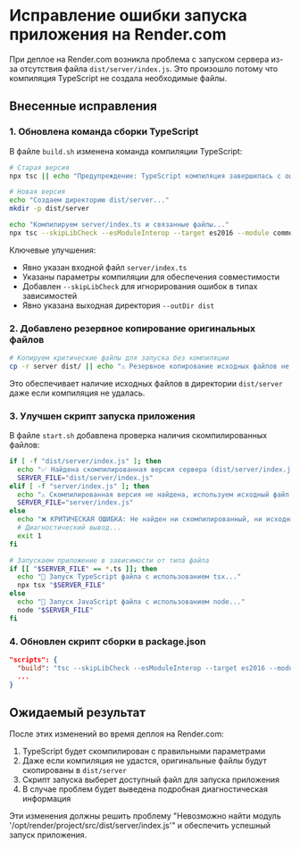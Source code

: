 # Исправление ошибки запуска приложения на Render.com

При деплое на Render.com возникла проблема с запуском сервера из-за отсутствия файла `dist/server/index.js`. Это произошло потому что компиляция TypeScript не создала необходимые файлы.

## Внесенные исправления

### 1. Обновлена команда сборки TypeScript

В файле `build.sh` изменена команда компиляции TypeScript:

```bash
# Старая версия
npx tsc || echo "Предупреждение: TypeScript компиляция завершилась с ошибками, но продолжаем сборку"

# Новая версия
echo "Создаем директорию dist/server..."
mkdir -p dist/server

echo "Компилируем server/index.ts и связанные файлы..."
npx tsc --skipLibCheck --esModuleInterop --target es2016 --module commonjs --outDir dist server/index.ts
```

Ключевые улучшения:
- Явно указан входной файл `server/index.ts`
- Указаны параметры компиляции для обеспечения совместимости
- Добавлен `--skipLibCheck` для игнорирования ошибок в типах зависимостей
- Явно указана выходная директория `--outDir dist`

### 2. Добавлено резервное копирование оригинальных файлов

```bash
# Копируем критические файлы для запуска без компиляции
cp -r server dist/ || echo "⚠️ Резервное копирование исходных файлов не удалось, но продолжаем сборку"
```

Это обеспечивает наличие исходных файлов в директории `dist/server` даже если компиляция не удалась.

### 3. Улучшен скрипт запуска приложения

В файле `start.sh` добавлена проверка наличия скомпилированных файлов:

```bash
if [ -f "dist/server/index.js" ]; then
  echo "✅ Найдена скомпилированная версия сервера (dist/server/index.js)"
  SERVER_FILE="dist/server/index.js"
elif [ -f "server/index.js" ]; then
  echo "⚠️ Скомпилированная версия не найдена, используем исходный файл server/index.js"
  SERVER_FILE="server/index.js"
else
  echo "❌ КРИТИЧЕСКАЯ ОШИБКА: Не найден ни скомпилированный, ни исходный файл сервера!"
  # Диагностический вывод...
  exit 1
fi

# Запускаем приложение в зависимости от типа файла
if [[ "$SERVER_FILE" == *.ts ]]; then
  echo "📝 Запуск TypeScript файла с использованием tsx..."
  npx tsx "$SERVER_FILE"
else
  echo "📝 Запуск JavaScript файла с использованием node..."
  node "$SERVER_FILE"
fi
```

### 4. Обновлен скрипт сборки в package.json

```json
"scripts": {
  "build": "tsc --skipLibCheck --esModuleInterop --target es2016 --module commonjs --outDir dist server/index.ts",
  ...
}
```

## Ожидаемый результат

После этих изменений во время деплоя на Render.com:
1. TypeScript будет скомпилирован с правильными параметрами
2. Даже если компиляция не удастся, оригинальные файлы будут скопированы в `dist/server`
3. Скрипт запуска выберет доступный файл для запуска приложения
4. В случае проблем будет выведена подробная диагностическая информация

Эти изменения должны решить проблему "Невозможно найти модуль '/opt/render/project/src/dist/server/index.js'" и обеспечить успешный запуск приложения.